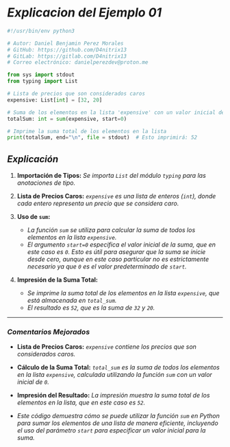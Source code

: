 <!-- Autor: Daniel Benjamin Perez Morales -->
<!-- GitHub: https://github.com/D4nitrix13 -->
<!-- GitLab: https://gitlab.com/D4nitrix13 -->
<!-- Correo electrónico: danielperezdev@proton.me -->

# ***Explicacion del Ejemplo 01***

```python
#!/usr/bin/env python3

# Autor: Daniel Benjamin Perez Morales
# GitHub: https://github.com/D4nitrix13
# GitLab: https://gitlab.com/D4nitrix13
# Correo electrónico: danielperezdev@proton.me

from sys import stdout
from typing import List

# Lista de precios que son considerados caros
expensive: List[int] = [32, 20]

# Suma de los elementos en la lista 'expensive' con un valor inicial de 0
totalSum: int = sum(expensive, start=0)

# Imprime la suma total de los elementos en la lista
print(totalSum, end="\n", file = stdout)  # Esto imprimirá: 52
```

## ***Explicación***

1. **Importación de Tipos:** *Se importa `List` del módulo `typing` para las anotaciones de tipo.*

2. **Lista de Precios Caros:** *`expensive` es una lista de enteros (`int`), donde cada entero representa un precio que se considera caro.*

3. **Uso de `sum`:**
   - *La función `sum` se utiliza para calcular la suma de todos los elementos en la lista `expensive`.*
   - *El argumento `start=0` especifica el valor inicial de la suma, que en este caso es `0`. Esto es útil para asegurar que la suma se inicie desde cero, aunque en este caso particular no es estrictamente necesario ya que `0` es el valor predeterminado de `start`.*

4. **Impresión de la Suma Total:**
   - *Se imprime la suma total de los elementos en la lista `expensive`, que está almacenada en `total_sum`.*
   - *El resultado es `52`, que es la suma de `32` y `20`.*

---

### ***Comentarios Mejorados***

- **Lista de Precios Caros:** *`expensive` contiene los precios que son considerados caros.*
- **Cálculo de la Suma Total:** *`total_sum` es la suma de todos los elementos en la lista `expensive`, calculada utilizando la función `sum` con un valor inicial de `0`.*
- **Impresión del Resultado:** *La impresión muestra la suma total de los elementos en la lista, que en este caso es `52`.*

- *Este código demuestra cómo se puede utilizar la función `sum` en Python para sumar los elementos de una lista de manera eficiente, incluyendo el uso del parámetro `start` para especificar un valor inicial para la suma.*
